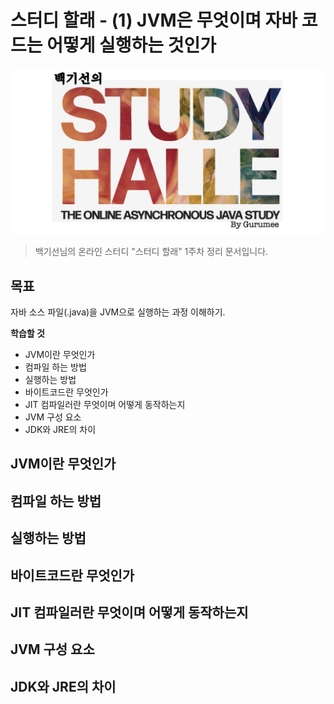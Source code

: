 # 스터디 할래 - (1) JVM은 무엇이며 자바 코드는 어떻게 실행하는 것인가

![logo](../logo.png)

> 백기선님의 온라인 스터디 "스터디 할래" 1주차 정리 문서입니다.

## 목표

자바 소스 파일(.java)을 JVM으로 실행하는 과정 이해하기.

**학습할 것**

* JVM이란 무엇인가
* 컴파일 하는 방법
* 실행하는 방법
* 바이트코드란 무엇인가
* JIT 컴파일러란 무엇이며 어떻게 동작하는지
* JVM 구성 요소
* JDK와 JRE의 차이


## JVM이란 무엇인가
## 컴파일 하는 방법
## 실행하는 방법
## 바이트코드란 무엇인가
## JIT 컴파일러란 무엇이며 어떻게 동작하는지
## JVM 구성 요소
## JDK와 JRE의 차이